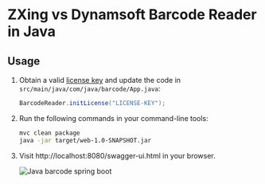 # ZXing vs Dynamsoft Barcode Reader in Java

## Usage
1. Obtain a valid [license key](https://www.dynamsoft.com/customer/license/trialLicense/?product=dcv&package=cross-platform) and update the code in `src/main/java/com/java/barcode/App.java`:

    ```java
    BarcodeReader.initLicense("LICENSE-KEY");
    ```

2. Run the following commands in your command-line tools:

    ```bash
    mvc clean package
    java -jar target/web-1.0-SNAPSHOT.jar
    ```
    
3. Visit http://localhost:8080/swagger-ui.html in your browser.
    
    ![Java barcode spring boot](http://www.codepool.biz/wp-content/uploads/2020/03/java-barcode-spring-boot.png)
